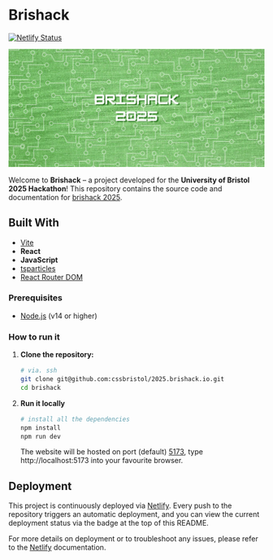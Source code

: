 # Brishack

[![Netlify Status](https://api.netlify.com/api/v1/badges/c1229d8b-48f9-4cec-9484-0e72945058c6/deploy-status)](https://app.netlify.com/sites/brishack2025/deploys)

![screenshot](./brishack_2025_banner.jpeg)

Welcome to **Brishack** – a project developed for the **University of Bristol 2025 Hackathon**! This repository contains the source code and documentation for [brishack 2025](https://brishack.io/).

## Built With

- [Vite](https://vite.dev/)
- **React**
- **JavaScript**
- [tsparticles](https://github.com/matteobruni/tsparticles)
- [React Router DOM](https://reactrouter.com/)


### Prerequisites

- [Node.js](https://nodejs.org/) (v14 or higher)

### How to run it

1. **Clone the repository:**

   ```bash
   # via. ssh
   git clone git@github.com:cssbristol/2025.brishack.io.git 
   cd brishack
   ```

2. **Run it locally**

    ``` bash
    # install all the dependencies
    npm install
    npm run dev
    ```
    
    The website will be hosted on port (default) [5173](http://localhost:5173/), type http://localhost:5173 into your favourite browser.

## Deployment

This project is continuously deployed via [Netlify](https://www.netlify.com/). Every push to the repository triggers an automatic deployment, and you can view the current deployment status via the badge at the top of this README.

For more details on deployment or to troubleshoot any issues, please refer to the [Netlify](https://www.netlify.com/) documentation.